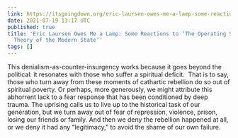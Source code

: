 ```yaml
---
link: https://itsgoingdown.org/eric-laursen-owes-me-a-lamp-some-reactions-to-the-operating-system-an-anarchist-theory-of-the-modern-state/
date: 2021-07-19 13:17 UTC
published: true
title: 'Eric Laursen Owes Me a Lamp: Some Reactions to ‘The Operating System: An Anarchist
  Theory of the Modern State’'
tags: []
---
```


This denialism-as-counter-insurgency works because it goes beyond the political: it resonates with those who suffer a spiritual deficit.  That is to say, those who turn away from these moments of cathartic rebellion do so out of spiritual poverty. Or perhaps, more generously, we might attribute this abhorrent lack to a fear response that has been conditioned by deep trauma. The uprising calls us to live up to the historical task of our generation, but we turn away out of fear of repression, violence, prison, losing our friends or family. And then we deny the rebellion happened at all, or we deny it had any “legitimacy,” to avoid the shame of our own failure.
